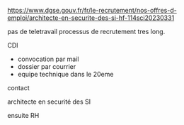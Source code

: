 https://www.dgse.gouv.fr/fr/le-recrutement/nos-offres-d-emploi/architecte-en-securite-des-si-hf-114sci20230331


pas de teletravail
processus de recrutement tres long.

CDI

- convocation par mail
- dossier par courrier
- equipe technique
dans le 20eme

contact 

architecte en securité des SI

ensuite RH

